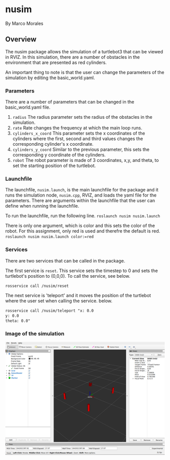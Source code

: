 # nusim
By Marco Morales

## Overview
The nusim package allows the simulation of a turtlebot3 that can be viewed in RVIZ. In this simulation, there are a number of obstacles in the environment that are presented as red cylinders.

An important thing to note is that the user can change the parameters of the simulation by editing the basic_world.yaml.

### Parameters
There are a number of parameters that can be changed in the basic_world.yaml file.

1. `radius`
The radius parameter sets the radius of the obstacles in the simulation.
2. `rate`
Rate changes the frequency at which the main loop runs.
3. `cylinders_x_coord`
This parameter sets the x coordinates of the cylinders where the first, second and third values changes the corresponding cylinder's x coordinate.
4. `cylinders_y_coord`
Similar to the previous parameter, this sets the corresponding y coordinate of the cylinders. 
5. `robot`
The robot parameter is made of 3 coordinates, x,y, and theta, to set the starting position of the turtlebot.

### Launchfile
The launchfile, `nusim.launch`, is the main launchfile for the package and it runs the simulation node, `nusim.cpp`, RVIZ, and loads the yaml file for the parameters. There are arguments within the launchfile that the user can define when running the launchfile.

To run the launchfile, run the following line.
`roslaunch nusim nusim.launch`

There is only one argument, which is color and this sets the color of the robot. For this assignment, only red is used and therefre the default is red. 
`roslaunch nusim nusim.launch color:=red`

### Services
There are two services that can be called in the package.

The first service is `reset`. This service sets the timestep to 0 and sets the turtlebot's position to (0,0,0). To call the service, see below.
```
rosservice call /nusim/reset
```

The next service is 'teleport' and it moves the position of the turtlebot where the user set when calling the service.
below.
```
rosservice call /nusim/teleport "x: 0.0
y: 0.0
theta: 0.0" 
```


### Image of the simulation
![](images/nusim1.png)

